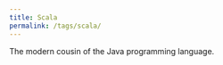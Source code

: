 ```yaml
---
title: Scala
permalink: /tags/scala/
---
```


The modern cousin of the Java programming language.

<!-- TODO -->
